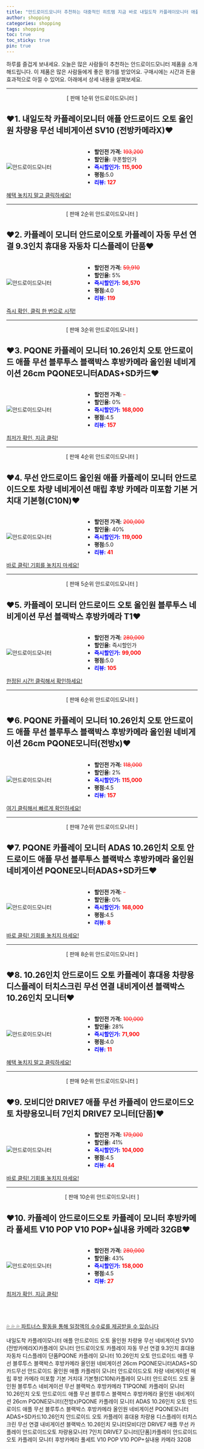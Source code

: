 ```yaml
---
title: "안드로이드모니터 추천하는 대중적인 히트템 지금 바로 내일도착 카플레이모니터 애플 안드로이드 오토"
author: shopping
categories: shopping
tags: shopping
toc: true
toc_sticky: true
pin: true
---
```

하루를 즐겁게 보내세요. 오늘은 많은 사람들이 추천하는 안드로이드모니터 제품을 소개해드립니다. 이 제품은 많은 사람들에게 좋은 평가를 받았어요. 구매시에는 시간과 돈을 효과적으로 아낄 수 있어요. 아래에서 상세 내용을 살펴보세요.

---
<p class="toplist" style="margin: 0 auto; display: block; width: fit-content;">[ 판매 1순위 안드로이드모니터 ]</p>

<h2><strong>❤️1. 내일도착 카플레이모니터 애플 안드로이드 오토 올인원 차량용 무선 네비게이션 SV10 (전방카메라X)❤️</strong></h2>

<div style="display: flex; align-items: center;">
    <div style="flex: 0.4;">
        <img src="https://thumbnail9.coupangcdn.com/thumbnails/remote/230x230ex/image/vendor_inventory/16ed/00f88179b102f156deb36575c4d20e1e6a3c93870bf840d398cc92c20951.png" alt="안드로이드모니터" style="max-width: 100%;">
    </div>
    <div style="flex: 0.6; margin-left: 10px;">
        <ul>
            <li><strong>할인전 가격:</strong> <del style="color: red;">193,200</del></li>
            <li><strong>할인율:</strong> 쿠폰할인가</li>
            <li><span style='color:blue'><strong>즉시할인가:</strong></span> <span style='color:red'><strong>115,900</strong></span></li>
            <li><strong>평점:</strong>5.0</li>
            <li><span style='color:blue'><strong>리뷰:</strong></span> <span style='color:red'><strong>127</strong></span></li>
        </ul>
    </div>
</div>
<div class="center">
    <a href="https://William4Davisa.github.io?lptag=AF9450613&subid=githubio&pageKey=7961365780&traceid=V0-153&itemId=22011645576&vendorItemId=89098497007" class="myButton">
        혜택 놓치지 말고 클릭하세요!
    </a>
</div>


---
<p class="toplist" style="margin: 0 auto; display: block; width: fit-content;">[ 판매 2순위 안드로이드모니터 ]</p>

<h2><strong>❤️2. 카플레이 모니터 안드로이오토 카플레이 자동 무선 연결 9.3인치 휴대용 자동차 디스플레이 단품❤️</strong></h2>

<div style="display: flex; align-items: center;">
    <div style="flex: 0.4;">
        <img src="https://thumbnail7.coupangcdn.com/thumbnails/remote/230x230ex/image/vendor_inventory/71a8/02799e75d92f0a88a711affff780f7195846e9a9860574874adb8ddef055.jpg" alt="안드로이드모니터" style="max-width: 100%;">
    </div>
    <div style="flex: 0.6; margin-left: 10px;">
        <ul>
            <li><strong>할인전 가격:</strong> <del style="color: red;">59,910</del></li>
            <li><strong>할인율:</strong> 5%</li>
            <li><span style='color:blue'><strong>즉시할인가:</strong></span> <span style='color:red'><strong>56,570</strong></span></li>
            <li><strong>평점:</strong>4.0</li>
            <li><span style='color:blue'><strong>리뷰:</strong></span> <span style='color:red'><strong>119</strong></span></li>
        </ul>
    </div>
</div>
<div class="center">
    <a href="https://William4Davisa.github.io?lptag=AF9450613&subid=githubio&pageKey=7737790396&traceid=V0-153&itemId=20809952164&vendorItemId=90778644509" class="myButton">
        즉시 확인, 클릭 한 번으로 시작!
    </a>
</div>


---
<p class="toplist" style="margin: 0 auto; display: block; width: fit-content;">[ 판매 3순위 안드로이드모니터 ]</p>

<h2><strong>❤️3. PQONE 카플레이 모니터 10.26인치 오토 안드로이드 애플 무선 블루투스 블랙박스 후방카메라 올인원 네비게이션 26cm PQONE모니터ADAS+SD카드❤️</strong></h2>

<div style="display: flex; align-items: center;">
    <div style="flex: 0.4;">
        <img src="https://thumbnail9.coupangcdn.com/thumbnails/remote/230x230ex/image/vendor_inventory/bf98/00f95703e3cb41fe93c28a9fd12f9065c20818d1ccb68f4d6067271b7224.jpg" alt="안드로이드모니터" style="max-width: 100%;">
    </div>
    <div style="flex: 0.6; margin-left: 10px;">
        <ul>
            <li><strong>할인전 가격:</strong> <del style="color: red;">-</del></li>
            <li><strong>할인율:</strong> 0%</li>
            <li><span style='color:blue'><strong>즉시할인가:</strong></span> <span style='color:red'><strong>168,000</strong></span></li>
            <li><strong>평점:</strong>4.5</li>
            <li><span style='color:blue'><strong>리뷰:</strong></span> <span style='color:red'><strong>157</strong></span></li>
        </ul>
    </div>
</div>
<div class="center">
    <a href="https://William4Davisa.github.io?lptag=AF9450613&subid=githubio&pageKey=8178496538&traceid=V0-153&itemId=23437379065&vendorItemId=90464264057" class="myButton">
        최저가 확인, 지금 클릭!
    </a>
</div>


---
<p class="toplist" style="margin: 0 auto; display: block; width: fit-content;">[ 판매 4순위 안드로이드모니터 ]</p>

<h2><strong>❤️4. 무선 안드로이드 올인원 애플 카플레이 모니터 안드로이드오토 차량 네비게이션 매립 후방 카메라 미포함 기본 거치대 기본형(C10N)❤️</strong></h2>

<div style="display: flex; align-items: center;">
    <div style="flex: 0.4;">
        <img src="https://thumbnail7.coupangcdn.com/thumbnails/remote/230x230ex/image/vendor_inventory/0e9e/f18b9bf0192016ca26c13f327e426ac99133db9fe23b79c39cec9bf2beda.jpg" alt="안드로이드모니터" style="max-width: 100%;">
    </div>
    <div style="flex: 0.6; margin-left: 10px;">
        <ul>
            <li><strong>할인전 가격:</strong> <del style="color: red;">200,000</del></li>
            <li><strong>할인율:</strong> 40%</li>
            <li><span style='color:blue'><strong>즉시할인가:</strong></span> <span style='color:red'><strong>119,000</strong></span></li>
            <li><strong>평점:</strong>5.0</li>
            <li><span style='color:blue'><strong>리뷰:</strong></span> <span style='color:red'><strong>41</strong></span></li>
        </ul>
    </div>
</div>
<div class="center">
    <a href="https://William4Davisa.github.io?lptag=AF9450613&subid=githubio&pageKey=8131632799&traceid=V0-153&itemId=23093485323&vendorItemId=90126886839" class="myButton">
        바로 클릭! 기회를 놓치지 마세요!
    </a>
</div>


---
<p class="toplist" style="margin: 0 auto; display: block; width: fit-content;">[ 판매 5순위 안드로이드모니터 ]</p>

<h2><strong>❤️5. 카플레이 모니터 안드로이드 오토 올인원 블루투스 네비게이션 무선 블랙박스 후방카메라 T1❤️</strong></h2>

<div style="display: flex; align-items: center;">
    <div style="flex: 0.4;">
        <img src="https://thumbnail9.coupangcdn.com/thumbnails/remote/230x230ex/image/vendor_inventory/5a64/c8804f21275a023a4e3d2f57e1316f44b729fcb55ff19db7e49fa516880f.jpg" alt="안드로이드모니터" style="max-width: 100%;">
    </div>
    <div style="flex: 0.6; margin-left: 10px;">
        <ul>
            <li><strong>할인전 가격:</strong> <del style="color: red;">280,000</del></li>
            <li><strong>할인율:</strong> 즉시할인가</li>
            <li><span style='color:blue'><strong>즉시할인가:</strong></span> <span style='color:red'><strong>99,000</strong></span></li>
            <li><strong>평점:</strong>5.0</li>
            <li><span style='color:blue'><strong>리뷰:</strong></span> <span style='color:red'><strong>105</strong></span></li>
        </ul>
    </div>
</div>
<div class="center">
    <a href="https://William4Davisa.github.io?lptag=AF9450613&subid=githubio&pageKey=8135095408&traceid=V0-153&itemId=23107587066&vendorItemId=90140862581" class="myButton">
        한정된 시간! 클릭해서 확인하세요!
    </a>
</div>


---
<p class="toplist" style="margin: 0 auto; display: block; width: fit-content;">[ 판매 6순위 안드로이드모니터 ]</p>

<h2><strong>❤️6. PQONE 카플레이 모니터 10.26인치 오토 안드로이드 애플 무선 블루투스 블랙박스 후방카메라 올인원 네비게이션 26cm PQONE모니터(전방x)❤️</strong></h2>

<div style="display: flex; align-items: center;">
    <div style="flex: 0.4;">
        <img src="https://thumbnail9.coupangcdn.com/thumbnails/remote/230x230ex/image/vendor_inventory/bf98/00f95703e3cb41fe93c28a9fd12f9065c20818d1ccb68f4d6067271b7224.jpg" alt="안드로이드모니터" style="max-width: 100%;">
    </div>
    <div style="flex: 0.6; margin-left: 10px;">
        <ul>
            <li><strong>할인전 가격:</strong> <del style="color: red;">118,000</del></li>
            <li><strong>할인율:</strong> 2%</li>
            <li><span style='color:blue'><strong>즉시할인가:</strong></span> <span style='color:red'><strong>115,000</strong></span></li>
            <li><strong>평점:</strong>4.5</li>
            <li><span style='color:blue'><strong>리뷰:</strong></span> <span style='color:red'><strong>157</strong></span></li>
        </ul>
    </div>
</div>
<div class="center">
    <a href="https://William4Davisa.github.io?lptag=AF9450613&subid=githubio&pageKey=8178496538&traceid=V0-153&itemId=23437379071&vendorItemId=90464264080" class="myButton">
        여기 클릭해서 빠르게 확인하세요!
    </a>
</div>


---
<p class="toplist" style="margin: 0 auto; display: block; width: fit-content;">[ 판매 7순위 안드로이드모니터 ]</p>

<h2><strong>❤️7. PQONE 카플레이 모니터 ADAS 10.26인치 오토 안드로이드 애플 무선 블루투스 블랙박스 후방카메라 올인원 네비게이션 PQONE모니터ADAS+SD카드❤️</strong></h2>

<div style="display: flex; align-items: center;">
    <div style="flex: 0.4;">
        <img src="https://thumbnail6.coupangcdn.com/thumbnails/remote/230x230ex/image/vendor_inventory/c4b4/fe9f8a7258c2ab55de92533f6f51868e7bdf0e35cd8d27f3e91b85fd9243.jpg" alt="안드로이드모니터" style="max-width: 100%;">
    </div>
    <div style="flex: 0.6; margin-left: 10px;">
        <ul>
            <li><strong>할인전 가격:</strong> <del style="color: red;">-</del></li>
            <li><strong>할인율:</strong> 0%</li>
            <li><span style='color:blue'><strong>즉시할인가:</strong></span> <span style='color:red'><strong>168,000</strong></span></li>
            <li><strong>평점:</strong>4.5</li>
            <li><span style='color:blue'><strong>리뷰:</strong></span> <span style='color:red'><strong>8</strong></span></li>
        </ul>
    </div>
</div>
<div class="center">
    <a href="https://William4Davisa.github.io?lptag=AF9450613&subid=githubio&pageKey=8103347070&traceid=V0-153&itemId=22929952427&vendorItemId=90052283970" class="myButton">
        바로 클릭! 기회를 놓치지 마세요!
    </a>
</div>


---
<p class="toplist" style="margin: 0 auto; display: block; width: fit-content;">[ 판매 8순위 안드로이드모니터 ]</p>

<h2><strong>❤️8. 10.26인치 안드로이드 오토 카플레이 휴대용 차량용 디스플레이 터치스크린 무선 연결 내비게이션 블랙박스 10.26인치 모니터❤️</strong></h2>

<div style="display: flex; align-items: center;">
    <div style="flex: 0.4;">
        <img src="https://thumbnail8.coupangcdn.com/thumbnails/remote/230x230ex/image/vendor_inventory/13c8/1c743d17c5067927e26450f6291531073cfb40f8e7991befecac5213244d.jpg" alt="안드로이드모니터" style="max-width: 100%;">
    </div>
    <div style="flex: 0.6; margin-left: 10px;">
        <ul>
            <li><strong>할인전 가격:</strong> <del style="color: red;">100,000</del></li>
            <li><strong>할인율:</strong> 28%</li>
            <li><span style='color:blue'><strong>즉시할인가:</strong></span> <span style='color:red'><strong>71,900</strong></span></li>
            <li><strong>평점:</strong>4.0</li>
            <li><span style='color:blue'><strong>리뷰:</strong></span> <span style='color:red'><strong>11</strong></span></li>
        </ul>
    </div>
</div>
<div class="center">
    <a href="https://William4Davisa.github.io?lptag=AF9450613&subid=githubio&pageKey=8054097005&traceid=V0-153&itemId=22600396759&vendorItemId=89643523306" class="myButton">
        혜택 놓치지 말고 클릭하세요!
    </a>
</div>


---
<p class="toplist" style="margin: 0 auto; display: block; width: fit-content;">[ 판매 9순위 안드로이드모니터 ]</p>

<h2><strong>❤️9. 모비디안 DRIVE7 애플 무선 카플레이 안드로이드오토 차량용모니터 7인치 DRIVE7 모니터[단품]❤️</strong></h2>

<div style="display: flex; align-items: center;">
    <div style="flex: 0.4;">
        <img src="https://thumbnail8.coupangcdn.com/thumbnails/remote/230x230ex/image/vendor_inventory/3063/7a8093d31ba9d19cd189bbec14a99709c190115b9c1a9e7fb17180137b52.jpg" alt="안드로이드모니터" style="max-width: 100%;">
    </div>
    <div style="flex: 0.6; margin-left: 10px;">
        <ul>
            <li><strong>할인전 가격:</strong> <del style="color: red;">179,000</del></li>
            <li><strong>할인율:</strong> 41%</li>
            <li><span style='color:blue'><strong>즉시할인가:</strong></span> <span style='color:red'><strong>104,000</strong></span></li>
            <li><strong>평점:</strong>4.5</li>
            <li><span style='color:blue'><strong>리뷰:</strong></span> <span style='color:red'><strong>44</strong></span></li>
        </ul>
    </div>
</div>
<div class="center">
    <a href="https://William4Davisa.github.io?lptag=AF9450613&subid=githubio&pageKey=7597399725&traceid=V0-153&itemId=20089523358&vendorItemId=89676196776" class="myButton">
        바로 클릭! 기회를 놓치지 마세요!
    </a>
</div>


---
<p class="toplist" style="margin: 0 auto; display: block; width: fit-content;">[ 판매 10순위 안드로이드모니터 ]</p>

<h2><strong>❤️10. 카플레이 안드로이드오토 카플레이 모니터 후방카메라 풀세트 V10 POP V10 POP+실내용 카메라 32GB❤️</strong></h2>

<div style="display: flex; align-items: center;">
    <div style="flex: 0.4;">
        <img src="https://thumbnail8.coupangcdn.com/thumbnails/remote/230x230ex/image/vendor_inventory/1509/493b269ca8849a16164f8012cb2cc79e9cfa00dc4508b518172ce633d50d.jpg" alt="안드로이드모니터" style="max-width: 100%;">
    </div>
    <div style="flex: 0.6; margin-left: 10px;">
        <ul>
            <li><strong>할인전 가격:</strong> <del style="color: red;">280,000</del></li>
            <li><strong>할인율:</strong> 43%</li>
            <li><span style='color:blue'><strong>즉시할인가:</strong></span> <span style='color:red'><strong>158,000</strong></span></li>
            <li><strong>평점:</strong>4.5</li>
            <li><span style='color:blue'><strong>리뷰:</strong></span> <span style='color:red'><strong>27</strong></span></li>
        </ul>
    </div>
</div>
<div class="center">
    <a href="https://William4Davisa.github.io?lptag=AF9450613&subid=githubio&pageKey=7804434579&traceid=V0-153&itemId=21145329780&vendorItemId=90315830668" class="myButton">
        최저가 확인, 지금 클릭!
    </a>
</div>

<br><br><br>[💦 💦 💦 파트너스 활동을 통해 일정액의 수수료를 제공받을 수 있습니다](https://link.coupang.com/a/bcpT2c)<br><br>내일도착 카플레이모니터 애플 안드로이드 오토 올인원 차량용 무선 네비게이션 SV10 (전방카메라X)카플레이 모니터 안드로이오토 카플레이 자동 무선 연결 9.3인치 휴대용 자동차 디스플레이 단품PQONE 카플레이 모니터 10.26인치 오토 안드로이드 애플 무선 블루투스 블랙박스 후방카메라 올인원 네비게이션 26cm PQONE모니터ADAS+SD카드무선 안드로이드 올인원 애플 카플레이 모니터 안드로이드오토 차량 네비게이션 매립 후방 카메라 미포함 기본 거치대 기본형(C10N)카플레이 모니터 안드로이드 오토 올인원 블루투스 네비게이션 무선 블랙박스 후방카메라 T1PQONE 카플레이 모니터 10.26인치 오토 안드로이드 애플 무선 블루투스 블랙박스 후방카메라 올인원 네비게이션 26cm PQONE모니터(전방x)PQONE 카플레이 모니터 ADAS 10.26인치 오토 안드로이드 애플 무선 블루투스 블랙박스 후방카메라 올인원 네비게이션 PQONE모니터ADAS+SD카드10.26인치 안드로이드 오토 카플레이 휴대용 차량용 디스플레이 터치스크린 무선 연결 내비게이션 블랙박스 10.26인치 모니터모비디안 DRIVE7 애플 무선 카플레이 안드로이드오토 차량용모니터 7인치 DRIVE7 모니터[단품]카플레이 안드로이드오토 카플레이 모니터 후방카메라 풀세트 V10 POP V10 POP+실내용 카메라 32GB